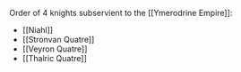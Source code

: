 Order of 4 knights subservient to the [[Ymerodrine Empire]]:
- [[Niahl]]
- [[Stronvan Quatre]]
- [[Veyron Quatre]]
- [[Thalric Quatre]]